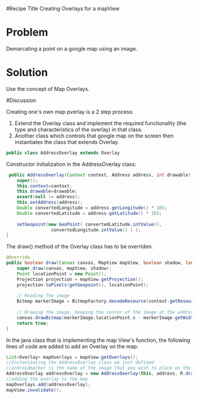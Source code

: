 #Recipe Title
Creating Overlays for a mapView

# Problem
Demarcating a point on a google map using an image.

# Solution
Use the concept of Map Overlays.

#Discussion

Creating one's own map pverlay is a 2 step process:
1. Extend the Overlay class and implement the required functionality (the type and characteristics of the overlay) in that class.
2. Another class which controls that google map on the screen then instantiates the class that extends Overlay. 

```java
public class AddressOverlay extends Overlay
```
 
 Constructor Initialization in the AddressOverlay class:

```java 
 public AddressOverlay(Context context, Address address, int drawable) {
    super();
    this.context=context;
    this.drawable=drawable;
    assert(null != address);
    this.setAddress(address);
    Double convertedLongitude = address.getLongitude() * 1E6;
    Double convertedLatitude = address.getLatitude() * 1E6;
    
    setGeopoint(new GeoPoint( convertedLatitude.intValue(),
			     convertedLongitude.intValue() ) );
}
```
 
 The draw() method of the Overlay class has to be overriden.
 
```java 
@Override
public boolean draw(Canvas canvas, MapView mapView, boolean shadow, long when) {
    super.draw(canvas, mapView, shadow);
    Point locationPoint = new Point();
    Projection projection = mapView.getProjection();
    projection.toPixels(getGeopoint(), locationPoint);
    
    // Reading the image
    Bitmap markerImage = BitmapFactory.decodeResource(context.getResources(), drawable);
    
    // Drawing the image, keeping the center of the image at the address's location
    canvas.drawBitmap(markerImage,locationPoint.x - markerImage.getWidth() / 2, locationPoint.y - markerImage.getHeight() / 2, null);
    return true;
}
```   

In the java class that is implementing the map View's function, the following lines of code are added to add an Overlay on the map:

```java
List<Overlay> mapOverlays = mapView.getOverlays();
//Instantiating the AddressOverlay class we just defined
//androidmarker is the name of the image that you wish to place on the map
AddressOverlay addressOverlay = new AddressOverlay(this, address, R.drawable.androidmarker); 
//adding the overlay to the map
mapOverlays.add(addressOverlay);
mapView.invalidate();
```
